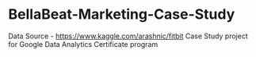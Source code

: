 # BellaBeat-Marketing-Case-Study
Data Source - https://www.kaggle.com/arashnic/fitbit
Case Study project for Google Data Analytics Certificate program
